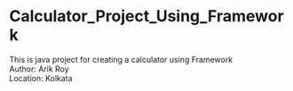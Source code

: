 # Calculator_Project_Using_Framework
This is java project for creating a calculator using Framework
<br>
Author: Arik Roy
<br>
Location: Kolkata
